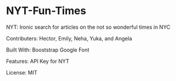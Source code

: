 # NYT-Fun-Times
NYT:
Ironic search for  articles on the not so wonderful times in NYC

Contributers:
Hector, Emily, Neha, Yuka, and Angela

Built With:
Booststrap
Google Font

Features:
API Key for NYT

License:
MIT